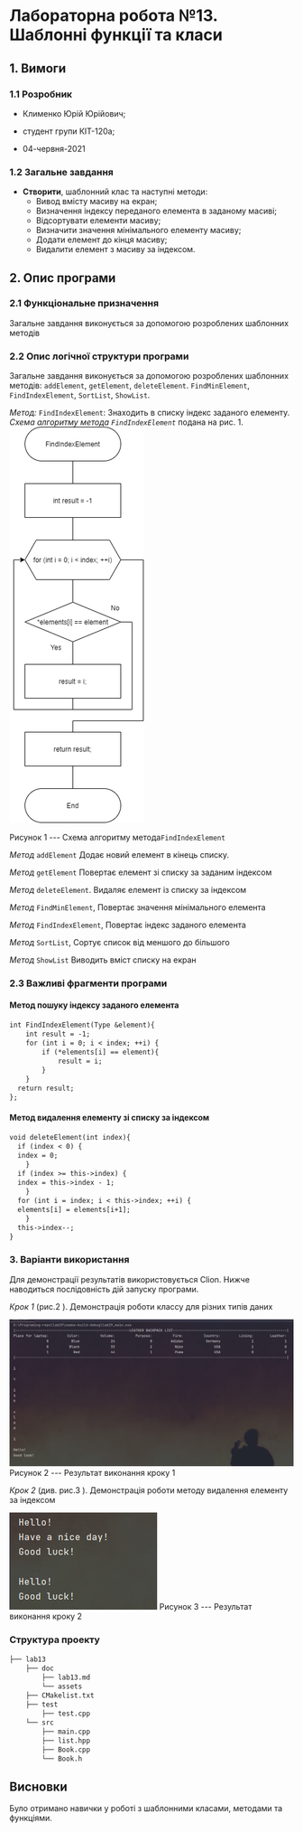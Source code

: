 # Лабораторна робота №13. Шаблонні функції та класи

## 1. Вимоги

### 1.1 Розробник

- Клименко Юрій Юрійович;

- студент групи КІТ-120а;

- 04-червня-2021

### 1.2 Загальне завдання

 * **Створити**, шаблонний клас та наступні методи:
	* Вивод вмісту масиву на екран;
	* Визначення індексу переданого елемента в заданому масиві;
	* Відсортувати елементи масиву;
	* Визначити значення мінімального елементу масиву;
	* Додати елемент до кінця масиву;
	* Видалити елемент з масиву за індексом. 

## 2. Опис програми 

### 2.1 Функціональне призначення

Загальне завдання виконується за допомогою розроблених шаблонних методів

### 2.2 Опис логічної структури програми
Загальне завдання виконується за допомогою розроблених шаблонних методів:
`addElement`,  `getElement`,  `deleteElement`. `FindMinElement`, `FindIndexElement`, `SortList`, `ShowList`.

_Метод:_  `FindIndexElement`: Знаходить в списку індекс заданого елементу.
_Схема алгоритму метода `FindIndexElement`_ подана на рис. 1.
![Блок-схема](https://github.com/Vlad-Makarenko/Programing-repo/blob/main/lab29/doc/assets/FindIndexElement.png?raw=true)

Рисунок 1 --- Схема алгоритму метода`FindIndexElement`

_Метод_ `addElement` Додає новий елемент в кінець списку.

_Метод_   ``getElement`` Повертає елемент зі списку за заданим індексом

_Метод_   `deleteElement`.  Видаляє елемент із списку за індексом

_Метод_   `FindMinElement`,  Повертає значення мінімального елемента

_Метод_  `FindIndexElement`, Повертає індекс заданого елемента

_Метод_   `SortList`,   Сортує список від меншого до більшого

_Метод_   `ShowList` Виводить вміст списку на екран


### 2.3 Важливі фрагменти програми

#### Метод пошуку індексу заданого елемента

``` 
int FindIndexElement(Type &element){  
    int result = -1;  
    for (int i = 0; i < index; ++i) {  
	    if (*elements[i] == element){  
		    result = i;  
        }  
    }  
  return result;  
};
```
#### Метод видалення елементу зі списку за індексом

```
void deleteElement(int index){  
  if (index < 0) {  
  index = 0;  
    }  
  if (index >= this->index) {  
  index = this->index - 1;  
    }  
  for (int i = index; i < this->index; ++i) {  
  elements[i] = elements[i+1];  
    }  
  this->index--;  
}
```


### 3. Варіанти використання

Для демонстрації результатів використовується Clion. Нижче наводиться послідовність  дій запуску програми.

_Крок 1_ (рис.2 ). Демонстрація  роботи классу для різних типів даних

![result1](https://github.com/Vlad-Makarenko/Programing-repo/blob/main/lab29/doc/assets/Screenshot_3.png?raw=true)
Рисунок 2 --- Результат виконання кроку 1

_Крок 2_ (див. рис.3 ). Демонстрація роботи методу видалення елементу за індексом

![result2](https://github.com/Vlad-Makarenko/Programing-repo/blob/main/lab29/doc/assets/Screenshot_1.png?raw=true)
Рисунок 3 --- Результат виконання кроку 2


### Структура проекту

	├── lab13
	    ├── doc
	        ├── lab13.md
	        └── assets
        ├── CMakelist.txt
		├── test
            ├── test.cpp
		└── src
		    ├── main.cpp
		    ├── list.hpp
		    ├── Book.cpp
		    └── Book.h
## Висновки

Було отримано навички у роботі з шаблонними класами, методами та  функціями.